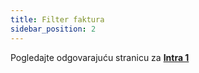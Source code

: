 ```yaml
---
title: Filter faktura
sidebar_position: 2
---
```


Pogledajte odgovarajuću stranicu za **[Intra 1](/docs/finance-area/declarations/intrastat/create-from-records-intrastat1/invoices-filter)**






